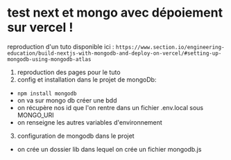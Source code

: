 # test next et mongo avec dépoiement sur vercel !

reproduction d'un tuto disponible ici : <a>`https://www.section.io/engineering-education/build-nextjs-with-mongodb-and-deploy-on-vercel/#setting-up-mongodb-using-mongodb-atlas`</a>


1) reproduction des pages pour le tuto 
2) config et installation dans le projet de mongoDb:
 - `npm install mongodb`
 - on va sur mongo db créer une bdd
 - on récupère nos id que l'on rentre dans un fichier .env.local sous MONGO_URI
 - on renseigne les autres variables d'environnement 
3) configuration de mongodb dans le projet
 - on crée un dossier lib dans lequel on crée un fichier mongodb.js
 
